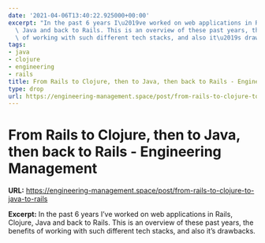```yaml
---
date: '2021-04-06T13:40:22.925000+00:00'
excerpt: "In the past 6 years I\u2019ve worked on web applications in Rails, Clojure,\
  \ Java and back to Rails. This is an overview of these past years, the benefits\
  \ of working with such different tech stacks, and also it\u2019s drawbacks."
tags:
- java
- clojure
- engineering
- rails
title: From Rails to Clojure, then to Java, then back to Rails - Engineering Management
type: drop
url: https://engineering-management.space/post/from-rails-to-clojure-to-java-to-rails
---
```


# From Rails to Clojure, then to Java, then back to Rails - Engineering Management

**URL:** https://engineering-management.space/post/from-rails-to-clojure-to-java-to-rails

**Excerpt:** In the past 6 years I’ve worked on web applications in Rails, Clojure, Java and back to Rails. This is an overview of these past years, the benefits of working with such different tech stacks, and also it’s drawbacks.
